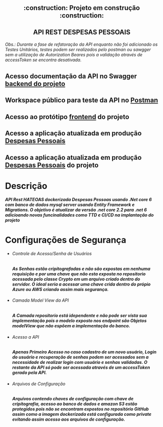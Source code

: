 <h2 align="center"> 
    :construction:  Projeto em construção  :construction:
</h2>

<h2 align="center"> 
   API REST DESPESAS PESSOAIS 
</h2>

<h6>
<P>Obs.: Durante a fase de refatoração da API enquanto não foi adicionado os Testes Unitários, testes podem ser realizados pelo postman ou sawgger sem a utilização de Autorization Beares pois a validação através de accessToken se encontra desativada.</P>
</h6>


<h2 align="left"> 
Acesso documentação da API no Swagger <a href="http://api-despesas-pessoais-aspnetcore.bwg2czahbvgefufr.eastus.azurecontainer.io/swagger/index.html" target="_blank" >backend do projeto</a>
</h2>

<h2 align="left"> 
Workspace público para teste da API no <a href="https://www.postman.com/bold-eclipse-872793/workspace/api-despesas-pessoais-azure" target="_blank" >Postman</a>
</h2>

<h2 align="left"> 
Acesso ao protótipo <a href="https://despesas-pessoasis-aws.d26q19cgt5w2n4.amplifyapp.com/" target="_blank" >frontend</a> do projeto
</h2>

<h2 align="left"> 
Acesso a aplicação atualizada em produção  <a href="hhtp://despesas-pessoais-azure.cdeefmd5a6fjfece.eastus.azurecontainer.io" target="_blank" >Despesas Pessoais</a> 
</h2>

<h2 align="left"> 
Acesso a aplicação atualizada em produção  <a href="http://despesas-pessoais-azure.cdeefmd5a6fjfece.eastus.azurecontainer.io" target="_blank" >Despesas Pessoais</a> do projeto
</h2>


# Descrição 
<h5> 
   <p>API Rest HATEOAS  dockerizada Despesas Pessoas usando .Net core 6 com banco de dados mysql server usando Entity Framework e Migrations. O objetivo é atualizar da versão .net core 2.2 para .net 6 adicioando novas funcinalidades como TTD e CI/CD na  implantação do projeto
   </p>
</h5>

# Configurações de Segurança
<h5> 
   <ul>
      <li>   
         <h6>Controle de Acesso/Senha de Usuários</h6>
            <p>As Senhas estão cripitografadas e não são expostas em nenhuma requisição e por uma chave que não esta exposta no repositorio acessada pelo classe Crypto em um arquivo criado dentro do servidor. O ideal seria a acessar uma chave crida dentro do própio Azure ou AWS criando assim mais segurança.
         </p>
      </li>
      <li>
         <h6>Camada Model View da API</h6>
            <p>A Camada repositorio está idependente e não pode ser vista sua implementação pois o modelo   exposto nos endpoint são Objetos modelView que não espõem a implementação do banco.
         </p>
      </li>
      <li>
         <h6>Acesso a API</h6>
            <p> Apenas Primeiro Acesso no caso cadastro de um novo usuário, Login do usuário e recuperação de senhas podem ser acessados sem a necessidade de realizar login com usuário e senhas validadas. O restante da API só pode ser acessada através de um accessToken gerado pela API. 
         </p>
      </li>
      <li>
         <h6>Arquivos de Configuração </h6>
            <p> Arquivos contendo chaves de configuração com chave de cripitografia,  acesso ao banco de dados e amazon S3 estão protegidos pois não se encontram expostos no repositório GitHub assim como a imagem dockerizada está configurada como private evitando assim acesso aos arquivos de configuração. 
         </p>
      </li>
 </ul>
</h5>
